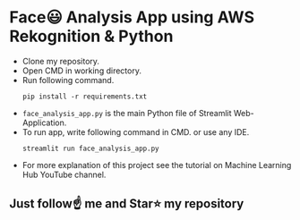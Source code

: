 # Face😃 Analysis App using AWS Rekognition & Python
- Clone my repository.
- Open CMD in working directory.
- Run following command.
  ```
  pip install -r requirements.txt
  ```
- `face_analysis_app.py` is the main Python file of Streamlit Web-Application. 
- To run app, write following command in CMD. or use any IDE.
  ```
  streamlit run face_analysis_app.py
  ```
- For more explanation of this project see the tutorial on Machine Learning Hub YouTube channel.


## Just follow☝️ me and Star⭐ my repository 


